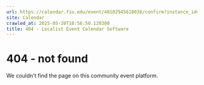 ```yaml
---
url: https://calendar.fiu.edu/event/48102945618038/confirm?instance_id=48102945663122&return=https%3A%2F%2Fcalendar.fiu.edu%2Fcalendar%3Fevent_types%255B%255D%3D127601
site: Calendar
crawled_at: 2025-05-20T10:56:50.120300
title: 404 - Localist Event Calendar Software
---
```


# 404 - not found
We couldn't find the page on this community event platform.
